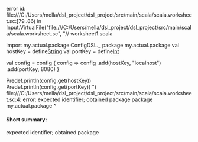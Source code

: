 error id: file:///C:/Users/mella/dsl_project/dsl_project/src/main/scala/scala.worksheet.sc:[79..86) in Input.VirtualFile("file:///C:/Users/mella/dsl_project/dsl_project/src/main/scala/scala.worksheet.sc", "// worksheet1.scala

import my.actual.package.ConfigDSL._
package my.actual.package
val hostKey = define[String]("host")
val portKey = define[Int]("port")

val config = config { config =>
  config
    .add(hostKey, "localhost")
    .add(portKey, 8080)
}

Predef.println(config.get(hostKey))  
Predef.println(config.get(portKey))
")
file:///C:/Users/mella/dsl_project/dsl_project/src/main/scala/scala.worksheet.sc:4: error: expected identifier; obtained package
package my.actual.package
                  ^
#### Short summary: 

expected identifier; obtained package